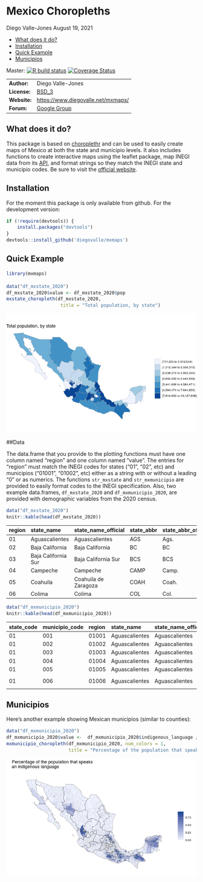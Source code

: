 Mexico Choropleths
================
Diego Valle-Jones
August 19, 2021

-   [What does it do?](#what-does-it-do)
-   [Installation](#installation)
-   [Quick Example](#quick-example)
-   [Municipios](#municipios)

Master: [![R build
status](https://github.com/diegovalle/mxmaps/workflows/R-CMD-check/badge.svg)](https://github.com/diegovalle/mxmaps/actions)
[![Coverage
Status](https://coveralls.io/repos/github/diegovalle/mxmaps/badge.svg?branch=master)](https://coveralls.io/github/diegovalle/mxmaps?branch=master)

|              |                                                                |
|--------------|----------------------------------------------------------------|
| **Author:**  | Diego Valle-Jones                                              |
| **License:** | [BSD\_3](https://opensource.org/licenses/BSD-3-Clause)         |
| **Website:** | <https://www.diegovalle.net/mxmaps/>                           |
| **Forum:**   | [Google Group](https://groups.google.com/forum/#!forum/mxmaps) |

## What does it do?

This package is based on
[choroplethr](https://CRAN.R-project.org/package=choroplethr) and can be
used to easily create maps of Mexico at both the state and municipio
levels. It also includes functions to create interactive maps using the
leaflet package, map INEGI data from its
[API](https://CRAN.R-project.org/package=inegiR), and format strings so
they match the INEGI state and municipio codes. Be sure to visit the
[official website](https://www.diegovalle.net/mxmaps/).

## Installation

For the moment this package is only available from github. For the
development version:

``` r
if (!require(devtools)) {
    install.packages("devtools")
}
devtools::install_github('diegovalle/mxmaps')
```

## Quick Example

``` r
library(mxmaps)

data("df_mxstate_2020")
df_mxstate_2020$value <- df_mxstate_2020$pop
mxstate_choropleth(df_mxstate_2020,
                    title = "Total population, by state") 
```

![](README_files/figure-gfm/unnamed-chunk-1-1.png)<!-- -->

\#\#Data

The data.frame that you provide to the plotting functions must have one
column named “region” and one column named “value”. The entries for
“region” must match the INEGI codes for states (“01”, “02”, etc) and
municipios (“01001”, “01002”, etc) either as a string with or without a
leading “0” or as numerics. The functions `str_mxstate` and
`str_mxmunicipio` are provided to easily format codes to the INEGI
specification. Also, two example data.frames, `df_mxstate_2020` and
`df_mxmunicipio_2020`, are provided with demographic variables from the
2020 census.

``` r
data("df_mxstate_2020")
knitr::kable(head(df_mxstate_2020))
```

| region | state\_name         | state\_name\_official | state\_abbr | state\_abbr\_official | year |     pop | pop\_male | pop\_female | afromexican | indigenous\_language |
|:-------|:--------------------|:----------------------|:------------|:----------------------|-----:|--------:|----------:|------------:|------------:|---------------------:|
| 01     | Aguascalientes      | Aguascalientes        | AGS         | Ags.                  | 2020 | 1425607 |    696683 |      728924 |       22425 |                 2539 |
| 02     | Baja California     | Baja California       | BC          | BC                    | 2020 | 3769020 |   1900589 |     1868431 |       64362 |                49130 |
| 03     | Baja California Sur | Baja California Sur   | BCS         | BCS                   | 2020 |  798447 |    405879 |      392568 |       26330 |                13581 |
| 04     | Campeche            | Campeche              | CAMP        | Camp.                 | 2020 |  928363 |    456939 |      471424 |       19319 |                91801 |
| 05     | Coahuila            | Coahuila de Zaragoza  | COAH        | Coah.                 | 2020 | 3146771 |   1563669 |     1583102 |       45976 |                 5527 |
| 06     | Colima              | Colima                | COL         | Col.                  | 2020 |  731391 |    360622 |      370769 |       13574 |                 5210 |

``` r
data("df_mxmunicipio_2020")
knitr::kable(head(df_mxmunicipio_2020))
```

| state\_code | municipio\_code | region | state\_name    | state\_name\_official | state\_abbr | state\_abbr\_official | municipio\_name     | year |    pop | pop\_male | pop\_female | afromexican | indigenous\_language | metro\_area    |      long |      lat |
|:------------|:----------------|:-------|:---------------|:----------------------|:------------|:----------------------|:--------------------|-----:|-------:|----------:|------------:|------------:|---------------------:|:---------------|----------:|---------:|
| 01          | 001             | 01001  | Aguascalientes | Aguascalientes        | AGS         | Ags.                  | Aguascalientes      | 2020 | 948990 |    462073 |      486917 |       15170 |                 1839 | Aguascalientes | -102.2960 | 21.87982 |
| 01          | 002             | 01002  | Aguascalientes | Aguascalientes        | AGS         | Ags.                  | Asientos            | 2020 |  51536 |     25261 |       26275 |         225 |                   22 | NA             | -102.0893 | 22.23832 |
| 01          | 003             | 01003  | Aguascalientes | Aguascalientes        | AGS         | Ags.                  | Calvillo            | 2020 |  58250 |     28563 |       29687 |         266 |                   76 | NA             | -102.7188 | 21.84691 |
| 01          | 004             | 01004  | Aguascalientes | Aguascalientes        | AGS         | Ags.                  | Cosío               | 2020 |  17000 |      8292 |        8708 |        2155 |                    7 | NA             | -102.3000 | 22.36641 |
| 01          | 005             | 01005  | Aguascalientes | Aguascalientes        | AGS         | Ags.                  | Jesús María         | 2020 | 129929 |     64219 |       65710 |        2543 |                  158 | Aguascalientes | -102.3434 | 21.96127 |
| 01          | 006             | 01006  | Aguascalientes | Aguascalientes        | AGS         | Ags.                  | Pabellón de Arteaga | 2020 |  47646 |     23377 |       24269 |         482 |                   52 | NA             | -102.2765 | 22.14920 |

## Municipios

Here’s another example showing Mexican municipios (similar to counties):

``` r
data("df_mxmunicipio_2020")
df_mxmunicipio_2020$value <-  df_mxmunicipio_2020$indigenous_language / df_mxmunicipio_2020$pop 
mxmunicipio_choropleth(df_mxmunicipio_2020, num_colors = 1,
                       title = "Percentage of the population that speaks\nan indigenous language")
```

![](README_files/figure-gfm/unnamed-chunk-3-1.png)<!-- -->
